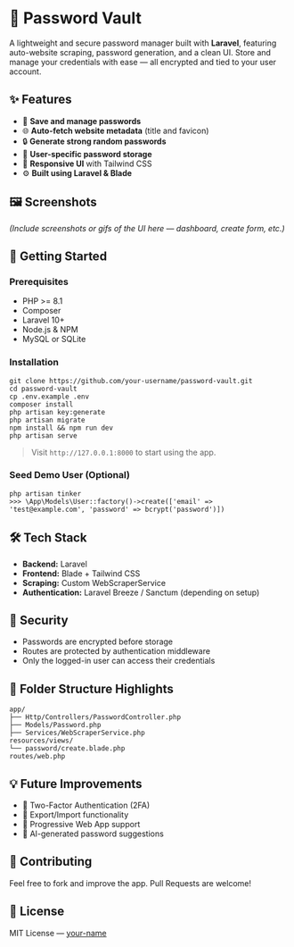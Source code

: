  <h1>🔐 Password Vault</h1>

  <p>
    A lightweight and secure password manager built with <strong>Laravel</strong>, featuring auto-website scraping, password generation, and a clean UI.
    Store and manage your credentials with ease — all encrypted and tied to your user account.
  </p>

  <h2>✨ Features</h2>
  <ul>
    <li>🔑 <strong>Save and manage passwords</strong></li>
    <li>🌐 <strong>Auto-fetch website metadata</strong> (title and favicon)</li>
    <li>🔒 <strong>Generate strong random passwords</strong></li>
    <li>👤 <strong>User-specific password storage</strong></li>
    <li>📱 <strong>Responsive UI</strong> with Tailwind CSS</li>
    <li>⚙️ <strong>Built using Laravel & Blade</strong></li>
  </ul>

  <h2>🖼️ Screenshots</h2>
  <p><em>(Include screenshots or gifs of the UI here — dashboard, create form, etc.)</em></p>

  <h2>🚀 Getting Started</h2>

  <h3>Prerequisites</h3>
  <ul>
    <li>PHP &gt;= 8.1</li>
    <li>Composer</li>
    <li>Laravel 10+</li>
    <li>Node.js & NPM</li>
    <li>MySQL or SQLite</li>
  </ul>

  <h3>Installation</h3>
  <pre><code>git clone https://github.com/your-username/password-vault.git
cd password-vault
cp .env.example .env
composer install
php artisan key:generate
php artisan migrate
npm install &amp;&amp; npm run dev
php artisan serve</code></pre>

  <blockquote>
    Visit <code>http://127.0.0.1:8000</code> to start using the app.
  </blockquote>

  <h3>Seed Demo User (Optional)</h3>
  <pre><code>php artisan tinker
&gt;&gt;&gt; \App\Models\User::factory()-&gt;create(['email' =&gt; 'test@example.com', 'password' =&gt; bcrypt('password')])</code></pre>

  <h2>🛠️ Tech Stack</h2>
  <ul>
    <li><strong>Backend:</strong> Laravel</li>
    <li><strong>Frontend:</strong> Blade + Tailwind CSS</li>
    <li><strong>Scraping:</strong> Custom WebScraperService</li>
    <li><strong>Authentication:</strong> Laravel Breeze / Sanctum (depending on setup)</li>
  </ul>

  <h2>🔐 Security</h2>
  <ul>
    <li>Passwords are encrypted before storage</li>
    <li>Routes are protected by authentication middleware</li>
    <li>Only the logged-in user can access their credentials</li>
  </ul>

  <h2>📁 Folder Structure Highlights</h2>
  <pre><code>app/
├── Http/Controllers/PasswordController.php
├── Models/Password.php
├── Services/WebScraperService.php
resources/views/
└── password/create.blade.php
routes/web.php</code></pre>

  <h2>💡 Future Improvements</h2>
  <ul>
    <li>🔐 Two-Factor Authentication (2FA)</li>
    <li>🧾 Export/Import functionality</li>
    <li>📱 Progressive Web App support</li>
    <li>🧠 AI-generated password suggestions</li>
  </ul>

  <h2>🤝 Contributing</h2>
  <p>Feel free to fork and improve the app. Pull Requests are welcome!</p>

  <h2>📄 License</h2>
  <p>MIT License — <a href="https://github.com/your-username" target="_blank">your-name</a></p>
